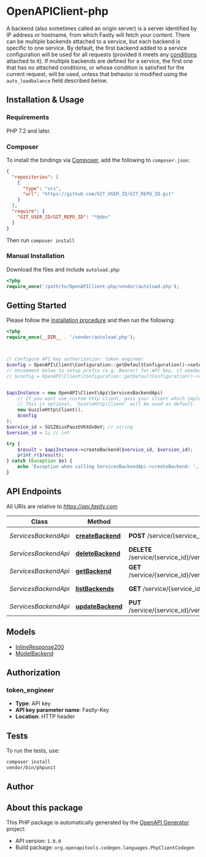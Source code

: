 # OpenAPIClient-php

A backend (also sometimes called an origin server) is a server identified by IP address or hostname, from which Fastly will fetch your content. There can be multiple backends attached to a service, but each backend is specific to one service. By default, the first backend added to a service configuration will be used for all requests (provided it meets any [conditions](/reference/api/vcl-services/condition) attached to it). If multiple backends are defined for a service, the first one that has no attached conditions, or whose condition is satisfied for the current request, will be used, unless that behavior is modified using the `auto_loadbalance` field described below.


## Installation & Usage

### Requirements

PHP 7.2 and later.

### Composer

To install the bindings via [Composer](https://getcomposer.org/), add the following to `composer.json`:

```json
{
  "repositories": [
    {
      "type": "vcs",
      "url": "https://github.com/GIT_USER_ID/GIT_REPO_ID.git"
    }
  ],
  "require": {
    "GIT_USER_ID/GIT_REPO_ID": "*@dev"
  }
}
```

Then run `composer install`

### Manual Installation

Download the files and include `autoload.php`:

```php
<?php
require_once('/path/to/OpenAPIClient-php/vendor/autoload.php');
```

## Getting Started

Please follow the [installation procedure](#installation--usage) and then run the following:

```php
<?php
require_once(__DIR__ . '/vendor/autoload.php');



// Configure API key authorization: token_engineer
$config = OpenAPI\Client\Configuration::getDefaultConfiguration()->setApiKey('Fastly-Key', 'YOUR_API_KEY');
// Uncomment below to setup prefix (e.g. Bearer) for API key, if needed
// $config = OpenAPI\Client\Configuration::getDefaultConfiguration()->setApiKeyPrefix('Fastly-Key', 'Bearer');


$apiInstance = new OpenAPI\Client\Api\ServicesBackendApi(
    // If you want use custom http client, pass your client which implements `GuzzleHttp\ClientInterface`.
    // This is optional, `GuzzleHttp\Client` will be used as default.
    new GuzzleHttp\Client(),
    $config
);
$service_id = SU1Z0isxPaozGVKXdv0eY; // string
$version_id = 1; // int

try {
    $result = $apiInstance->createBackend($service_id, $version_id);
    print_r($result);
} catch (Exception $e) {
    echo 'Exception when calling ServicesBackendApi->createBackend: ', $e->getMessage(), PHP_EOL;
}

```

## API Endpoints

All URIs are relative to *https://api.fastly.com*

Class | Method | HTTP request | Description
------------ | ------------- | ------------- | -------------
*ServicesBackendApi* | [**createBackend**](docs/Api/ServicesBackendApi.md#createbackend) | **POST** /service/{service_id}/version/{version_id}/backend | Create a backend
*ServicesBackendApi* | [**deleteBackend**](docs/Api/ServicesBackendApi.md#deletebackend) | **DELETE** /service/{service_id}/version/{version_id}/backend/{backend_name} | Delete a backend
*ServicesBackendApi* | [**getBackend**](docs/Api/ServicesBackendApi.md#getbackend) | **GET** /service/{service_id}/version/{version_id}/backend/{backend_name} | Describe a backend
*ServicesBackendApi* | [**listBackends**](docs/Api/ServicesBackendApi.md#listbackends) | **GET** /service/{service_id}/version/{version_id}/backend | List backends
*ServicesBackendApi* | [**updateBackend**](docs/Api/ServicesBackendApi.md#updatebackend) | **PUT** /service/{service_id}/version/{version_id}/backend/{backend_name} | Update a backend

## Models

- [InlineResponse200](docs/Model/InlineResponse200.md)
- [ModelBackend](docs/Model/ModelBackend.md)

## Authorization

### token_engineer

- **Type**: API key
- **API key parameter name**: Fastly-Key
- **Location**: HTTP header


## Tests

To run the tests, use:

```bash
composer install
vendor/bin/phpunit
```

## Author



## About this package

This PHP package is automatically generated by the [OpenAPI Generator](https://openapi-generator.tech) project:

- API version: `1.0.0`
- Build package: `org.openapitools.codegen.languages.PhpClientCodegen`
